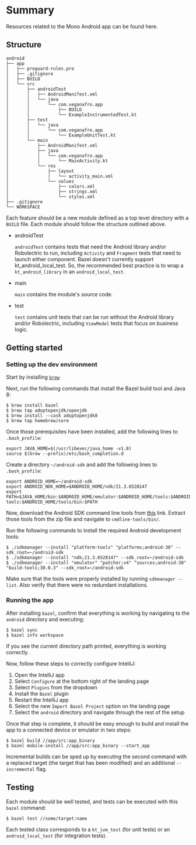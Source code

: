 # Summary

Resources related to the Mono Android app can be found here.

## Structure

```
android
├── app
│   ├── proguard-rules.pro
│   ├── .gitignore
│   ├── BUILD
│   └── src
│       ├── androidTest
│       │   ├── AndroidManifest.xml
│       │   └── java
│       │       └── com.veganafro.app
│       │           ├── BUILD
│       │           └── ExampleInstrumentedTest.kt
│       ├── test
│       │   └── java
│       │       └── com.veganafro.app
│       │           └── ExampleUnitTest.kt
│       └── main
│           ├── AndroidManifest.xml
│           ├── java
│           │   └── com.veganafro.app
│           │       └── MainActivity.kt
│           └── res
│               ├── layout
│               │   └── activity_main.xml
│               └── values
│                   ├── colors.xml
│                   ├── strings.xml
│                   └── styles.xml 
├── .gitignore
└── WORKSPACE
```

Each feature should be a new module defined as a top level directory with a `BUILD` file. Each module should follow the
structure outlined above.

* androidTest
   
   `androidTest` contains tests that need the Android library and/or Robolectric to run, including `Activity`
   and `Fragment` tests that need to launch either component. Bazel doesn't currently support kt_android_local_test. So,
   the recommended best practice is to wrap a `kt_android_library` in an `android_local_test`.
* main
   
   `main` contains the module's source code.
* test
   
   `test` contains unit tests that can be run without the Android library and/or Robolectric, including `ViewModel`
   tests that focus on business logic.
 

## Getting started

### Setting up the dev environment

Start by installing [`brew`](https://brew.sh/)

Next, run the following commands that install the Bazel build tool and Java 8:

```
$ brew install bazel
$ brew tap adoptopenjdk/openjdk
$ brew install --cask adoptopenjdk8
$ brew tap homebrew/core
```

Once those prerequisites have been installed, add the following lines to `.bash_profile`:

```
export JAVA_HOME=$(/usr/libexec/java_home -v1.8)
source $(brew --prefix)/etc/bash_completion.d
```

Create a directory `~/android-sdk` and add the following lines to `.bash_profile`:

```
export ANDROID_HOME=~/android-sdk
export ANDROID_NDK_HOME=$ANDROID_HOME/ndk/21.3.6528147
export PATH=$JAVA_HOME/bin:$ANDROID_HOME/emulator:$ANDROID_HOME/tools:$ANDROID_HOME/platform-tools:$ANDROID_HOME/tools/bin:$PATH
```

Now, download the Android SDK command line tools from [this](https://developer.android.com/studio) link. Extract those
tools from the zip file and navigate to `cmdline-tools/bin/`.

Run the following commands to install the required Android development tools:

```
$ ./sdkmanager --install "platform-tools" "platforms;android-30" --sdk_root=~/android-sdk
$ ./sdkmanager --install "ndk;21.3.6528147" --sdk_root=~/android-sdk
$ ./sdkmanager --install "emulator" "patcher;v4" "sources;android-30" "build-tools;30.0.3" --sdk_root=~/android-sdk
```

Make sure that the tools were properly installed by running `sdkmanager --list`. Also verify that there were no redundant
installations.

### Running the app

After installing `bazel`, confirm that everything is working by navigating to the `android` directory and executing:

```
$ bazel sync
$ bazel info workspace
```

If you see the current directory path printed, everything is working correctly.

Now, follow these steps to correctly configure IntelliJ:

   1. Open the IntelliJ app
   2. Select `Configure` at the bottom right of the landing page
   3. Select `Plugins` from the dropdown
   4. Install the `Bazel` plugin
   5. Restart the IntelliJ app
   6. Select the new `Import Bazel Project` option on the landing page
   7. Select the `android` directory and navigate through the rest of the setup

Once that step is complete, it should be easy enough to build and install the app to a connected device or emulator in two steps:

```
$ bazel build //app/src:app_binary
$ bazel mobile-install //app/src:app_binary --start_app
```

Incremental builds can be sped up by executing the second command with a replaced target (the target that has been modified)
and an additional `--incremental` flag.

## Testing

Each module should be well tested, and tests can be executed with this `bazel` command:

```
$ bazel test //some/target:name
```

Each tested class corresponds to a `kt_jvm_test` (for unit tests) or an `android_local_test` (for integration tests).
